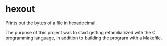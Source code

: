 # hexout
Prints out the bytes of a file in hexadecimal.

The purpose of this project was to start getting refamiliarized with the C programming language, in addition to building the program with a Makefile.
